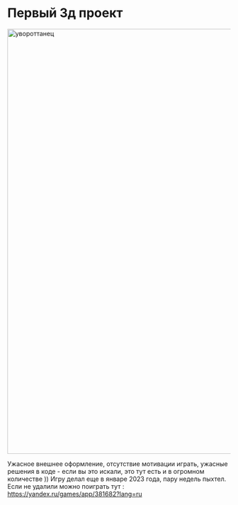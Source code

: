 # Первый 3д проект 

<img width="960" alt="увороттанец" src="https://github.com/user-attachments/assets/5e4de1c4-753e-4c7a-8c85-199996fabdc7" />

Ужасное внешнее оформление, отсутствие мотивации играть, ужасные решения в коде  - если вы это искали, это тут есть и в огромном количестве ))
Игру делал еще в январе 2023 года, пару недель пыхтел. 
Если не удалили можно поиграть тут : https://yandex.ru/games/app/381682?lang=ru
